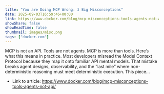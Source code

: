 ```yaml
---
title: "You are Doing MCP Wrong: 3 Big Misconceptions"
date: 2025-09-03T16:59:46+00:00
link: https://www.docker.com/blog/mcp-misconceptions-tools-agents-not-api/
showShare: false
showReadTime: false
thumbnail: images/misc.png
tags: ["docker.com"]
---
```

MCP is not an API. Tools are not agents. MCP is more than tools. Here’s what this means in practice. Most developers misread the Model Context Protocol because they map it onto familiar API mental models. That mistake breaks agent designs, observability, and the “last mile” where non-deterministic reasoning must meet deterministic execution. This piece...

- Link to article: https://www.docker.com/blog/mcp-misconceptions-tools-agents-not-api/